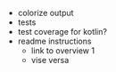- colorize output
- tests
- test coverage for kotlin?
- readme instructions
    - link to overview 1
    - vise versa
